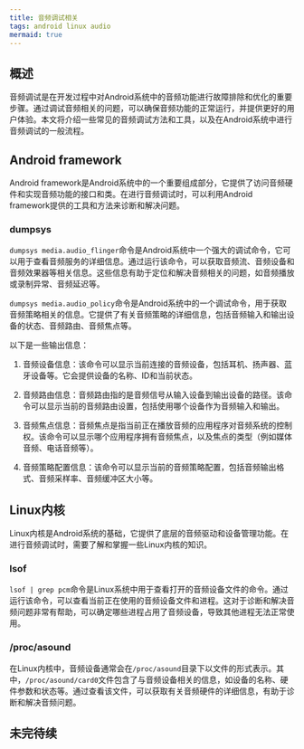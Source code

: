 ```yaml
---
title: 音频调试相关
tags: android linux audio
mermaid: true
---
```


## 概述

音频调试是在开发过程中对Android系统中的音频功能进行故障排除和优化的重要步骤。通过调试音频相关的问题，可以确保音频功能的正常运行，并提供更好的用户体验。本文将介绍一些常见的音频调试方法和工具，以及在Android系统中进行音频调试的一般流程。

## Android framework

Android framework是Android系统中的一个重要组成部分，它提供了访问音频硬件和实现音频功能的接口和类。在进行音频调试时，可以利用Android framework提供的工具和方法来诊断和解决问题。

### dumpsys

`dumpsys media.audio_flinger`命令是Android系统中一个强大的调试命令，它可以用于查看音频服务的详细信息。通过运行该命令，可以获取音频流、音频设备和音频效果器等相关信息。这些信息有助于定位和解决音频相关的问题，如音频播放或录制异常、音频延迟等。

`dumpsys media.audio_policy`命令是Android系统中的一个调试命令，用于获取音频策略相关的信息。它提供了有关音频策略的详细信息，包括音频输入和输出设备的状态、音频路由、音频焦点等。

以下是一些输出信息：

1. 音频设备信息：该命令可以显示当前连接的音频设备，包括耳机、扬声器、蓝牙设备等。它会提供设备的名称、ID和当前状态。

2. 音频路由信息：音频路由指的是音频信号从输入设备到输出设备的路径。该命令可以显示当前的音频路由设置，包括使用哪个设备作为音频输入和输出。

3. 音频焦点信息：音频焦点是指当前正在播放音频的应用程序对音频系统的控制权。该命令可以显示哪个应用程序拥有音频焦点，以及焦点的类型（例如媒体音频、电话音频等）。

4. 音频策略配置信息：该命令可以显示当前的音频策略配置，包括音频输出格式、音频采样率、音频缓冲区大小等。

## Linux内核

Linux内核是Android系统的基础，它提供了底层的音频驱动和设备管理功能。在进行音频调试时，需要了解和掌握一些Linux内核的知识。

### lsof

`lsof | grep pcm`命令是Linux系统中用于查看打开的音频设备文件的命令。通过运行该命令，可以查看当前正在使用的音频设备文件和进程。这对于诊断和解决音频问题非常有帮助，可以确定哪些进程占用了音频设备，导致其他进程无法正常使用。

### /proc/asound

在Linux内核中，音频设备通常会在`/proc/asound`目录下以文件的形式表示。其中，`/proc/asound/card0`文件包含了与音频设备相关的信息，如设备的名称、硬件参数和状态等。通过查看该文件，可以获取有关音频硬件的详细信息，有助于诊断和解决音频问题。

## 未完待续
